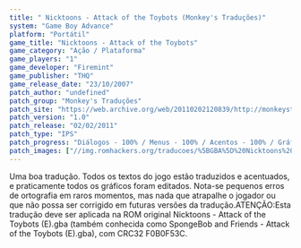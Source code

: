 ```yaml
---
title: " Nicktoons - Attack of the Toybots (Monkey's Traduções)"
system: "Game Boy Advance"
platform: "Portátil"
game_title: "Nicktoons - Attack of the Toybots"
game_category: "Ação / Plataforma"
game_players: "1"
game_developer: "Firemint"
game_publisher: "THQ"
game_release_date: "23/10/2007"
patch_author: "undefined"
patch_group: "Monkey's Traduções"
patch_site: "https://web.archive.org/web/20110202120839/http://monkeystraducoes.com/"
patch_version: "1.0"
patch_release: "02/02/2011"
patch_type: "IPS"
patch_progress: "Diálogos - 100% / Menus - 100% / Acentos - 100% / Gráficos - 95%"
patch_images: ["//img.romhackers.org/traducoes/%5BGBA%5D%20Nicktoons%20-%20Attack%20of%20the%20Toybots%20-%20Monkey's%20Tradu%C3%A7%C3%B5es%20-%201.png","//img.romhackers.org/traducoes/%5BGBA%5D%20Nicktoons%20-%20Attack%20of%20the%20Toybots%20-%20Monkey's%20Tradu%C3%A7%C3%B5es%20-%202.png","//img.romhackers.org/traducoes/%5BGBA%5D%20Nicktoons%20-%20Attack%20of%20the%20Toybots%20-%20Monkey's%20Tradu%C3%A7%C3%B5es%20-%203.png"]
---
```

Uma boa tradução. Todos os textos do jogo estão traduzidos e acentuados, e praticamente todos os gráficos foram editados. Nota-se pequenos erros de ortografia em raros momentos, mas nada que atrapalhe o jogador ou que não possa ser corrigido em futuras versões da tradução.ATENÇÃO:Esta tradução deve ser aplicada na ROM original Nicktoons - Attack of the Toybots (E).gba (também conhecida como SpongeBob and Friends - Attack of the Toybots (E).gba), com CRC32 F0B0F53C.